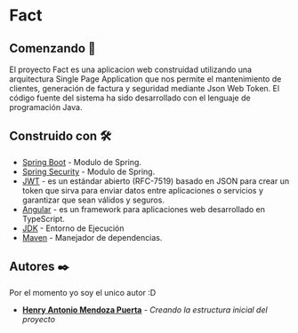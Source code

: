 # Fact 

## Comenzando 🚀

El proyecto Fact es una aplicacion web  construidad utilizando una arquitectura Single Page Application que nos permite el mantenimiento de clientes, generación de factura y seguridad mediante Json Web Token. El código fuente del sistema ha sido desarrollado con el lenguaje de programación Java.


## Construido con 🛠️

* [Spring Boot](https://spring.io/projects/spring-boot) - Modulo de Spring.
* [Spring Security](https://spring.io/projects/spring-security) - Modulo de Spring.
* [JWT](https://jwt.io/) - es un estándar abierto (RFC-7519) basado en JSON para crear un token que sirva para enviar datos entre aplicaciones o servicios y garantizar que sean válidos y seguros.
* [Angular](https://angular.io/) - es un framework para aplicaciones web desarrollado en TypeScript.
* [JDK](http://www.oracle.com/technetwork/java/javase/downloads/) - Entorno de Ejecución
* [Maven](https://maven.apache.org/) - Manejador de dependencias.


## Autores ✒️

Por el momento yo soy el unico autor :D

* **[Henry Antonio Mendoza Puerta](https://www.linkedin.com/in/henrymendozapuerta/)**  - *Creando la estructura inicial del proyecto*



